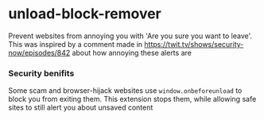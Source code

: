 # unload-block-remover
Prevent websites from annoying you with 'Are you sure you want to leave'.<br>
This was inspired by a comment made in https://twit.tv/shows/security-now/episodes/842 about how annoying these alerts are<br>

### Security benifits
Some scam and browser-hijack websites use `window.onbeforeunload` to block you from exiting them. This extension stops them, while allowing safe sites to still alert you about unsaved content
